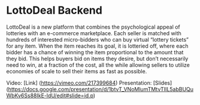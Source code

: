 # LottoDeal Backend

LottoDeal is a new platform that combines the psychological appeal of lotteries with an e-commerce marketplace. Each seller is matched with hundreds of interested micro-bidders who can buy virtual “lottery tickets” for any item. When the item reaches its goal, it is lotteried off, where each bidder has a chance of winning the item proportional to the amount that they bid. This helps buyers bid on items they desire, but don’t necessarily need to win, at a fraction of the cost, all the while allowing sellers to utilize economies of scale to sell their items as fast as possible. 

Video: [Link] (https://vimeo.com/217399684)
Presentation: [Slides] (https://docs.google.com/presentation/d/1btvT_VNoMlumTMtvTIIL5abBUQuWbKv6Ss88IkE-ldU/edit#slide=id.p)

